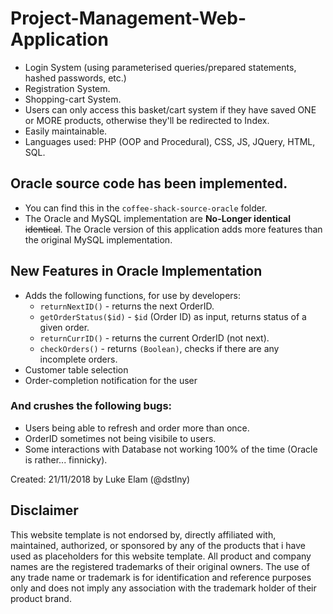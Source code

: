 # Project-Management-Web-Application
- Login System (using parameterised queries/prepared statements, hashed passwords, etc.)
- Registration System.
- Shopping-cart System.
- Users can only access this basket/cart system if they have saved ONE or MORE products, otherwise they'll be redirected to Index.
- Easily maintainable.
- Languages used: PHP (OOP and Procedural), CSS, JS, JQuery, HTML, SQL.

## **Oracle source code has been implemented.**
- You can find this in the `coffee-shack-source-oracle` folder.
- The Oracle and MySQL implementation are **No-Longer identical** ~~identical~~. The Oracle version of this application adds more features than the original MySQL implementation.

## New Features in Oracle Implementation
- Adds the following functions, for use by developers:
  - `returnNextID()` - returns the next OrderID.
  - `getOrderStatus($id)` - `$id` (Order ID) as input, returns status of a given order.
  - `returnCurrID()` - returns the current OrderID (not next).
  - `checkOrders()` - returns `(Boolean)`, checks if there are any incomplete orders.
- Customer table selection
- Order-completion notification for the user

### And crushes the following bugs:
- Users being able to refresh and order more than once.
- OrderID sometimes not being visibile to users.
- Some interactions with Database not working 100% of the time (Oracle is rather... finnicky).

Created: 21/11/2018 by Luke Elam (@dstlny)

## Disclaimer 
This website template is not endorsed by, directly affiliated with, maintained, authorized, or sponsored by any of the products that i have used as placeholders for this website template. All product and company names are the registered trademarks of their original owners. The use of any trade name or trademark is for identification and reference purposes only and does not imply any association with the trademark holder of their product brand. 

